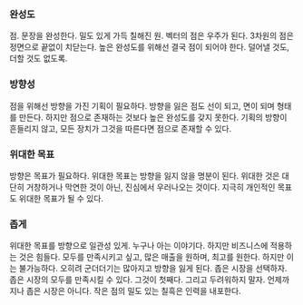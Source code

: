 ### 완성도

점.
문장을 완성한다.
밀도 있게 가득 칠해진 원.
벡터의 점은 우주가 된다.
3차원의 점은 정면으로 끝없이 치닫는다.
높은 완성도를 위해선 결국 점이 되어야 한다.
덜어낼 것도, 더할 것도 없도록.

### 방향성

점을 위해선 방향을 가진 기획이 필요하다.
방향을 잃은 점도 선이 되고, 면이 되며 형태를 만든다.
하지만 점으로 존재하는 것보다 높은 완성도를 갖지 못한다.
기획의 방향이 흔들리지 않고, 모든 장치가 그것을 따른다면 점으로 존재할 수 있다.

### 위대한 목표

방향은 목표가 필요하다. 
위대한 목표는 방향을 잃지 않을 명분이 된다.
위대한 것은 대단히 거창하거나 막연한 것이 아닌, 진심에서 우러나오는 것이다.
지극히 개인적인 목표도 위대한 목표가 될 수 있다.

### 좁게

위대한 목표를 방향으로 일관성 있게.
누구나 아는 이야기다.
하지만 비즈니스에 적용하는 것은 힘들다.
모두를 만족시키고 싶고, 많은 매출을 원하며, 최고를 원한다.
하지만 이는 불가능하다. 오히려 군더더기는 많아지고 방향을 잃게 된다.
좁은 시장을 선택하자.
좁은 시장의 모두를 만족시킬 수 있다. 그것이 첫째다.
그리고 두려워하지 말자. 언제까지나 좁은 시장은 아니다.
작은 점의 밀도 있는 칠흑은 인력을 내포한다.
